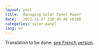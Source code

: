 ```yaml
---
layout: post
title:  Managing Solar Panel Power
date:   2022-11-27 230:45:40 +0100
categories: solar-panel
lang: en
---
```


Translation to be done: [see French version](https://cedric-jung.eu/fr/solar-panel/2022/11/27/managing-solar-panel-power.html).